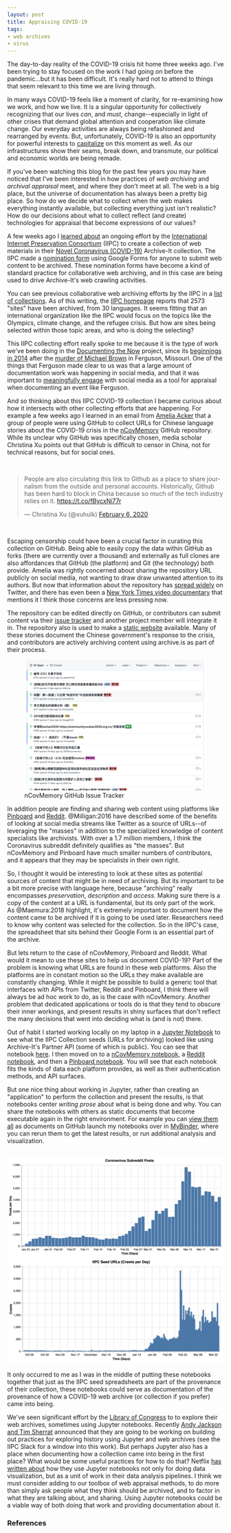 ```yaml
---
layout: post
title: Appraising COVID-19
tags:
- web archives
- virus
---
```


The day-to-day reality of the COVID-19 crisis hit home three weeks ago. I've
been trying to stay focused on the work I had going on before the pandemic...but
it has been difficult. It's really hard not to attend to things that seem
relevant to this time we are living through.

In many ways COVID-19 feels like a moment of clarity, for re-examining how we
work, and how we live. It is a singular opportunity for collectively recognizing
that our lives *can*, and *must*, change--especially in light of other crises
that demand global attention and cooperation like climate change. Our everyday
activities are always being refashioned and rearranged by events. But,
unfortunately, COVID-19 is also an opportunity for powerful interests to
[capitalize] on this moment as well. As our infrastructures show their seams,
break down, and transmute, our political and economic worlds are being remade.

If you've been watching this blog for the past few years you may have noticed
that I've been interested in how practices of *web archiving* and *archival
appraisal* meet, and where they don't meet at all. The web is a big place, but
the universe of documentation has always been a pretty big place. So how do we
decide what to collect when the web makes everything instantly available, but
collecting everything just isn't realistic? How do our decisions about what to
collect reflect (and create) technologies for appraisal that become expressions
of our values?

A few weeks ago I [learned about] an ongoing effort by the [International
Internet Preservation Consortium] (IIPC) to create a collection of web materials
in their [Novel Coronavirus (COVID-19)] Archive-It collection. The IIPC made a
[nomination form] using Google Forms for anyone to submit web content to be
archived. These nomination forms have become a kind of standard practice for
collaborative web archiving, and in this case are being used to drive
Archive-It's web crawling activities.

You can see previous collaborative web archiving efforts by the IIPC in a [list
of collections]. As of this writing, the [IIPC
homepage](https://netpreserve.org) reports that 2573 "sites" have been archived,
from 30 languages. It seems fitting that an international organization like the
IIPC would focus on the topics like the Olympics, climate change, and the
refugee crisis. But how are sites being selected within those topic areas, and
who is doing the selecting?

This IIPC collecting effort really spoke to me because it is the type of work
we've been doing in the [Documenting the Now] project, since its [beginnings in
2014] after the [murder of Michael Brown] in Ferguson, Missouri.  One of the
things that Ferguson made clear to us was that a large amount of documentation
work was happening in social media, and that it was important to [meaningfully
engage] with social media as a tool for appraisal when documenting an event like
Ferguson.

And so thinking about this IIPC COVID-19 collection I became curious about how
it intersects with other collecting efforts that are happening. For example a
few weeks ago I learned in an email from [Amelia Acker] that a group of people
were using GitHub to collect URLs for Chinese language stories about the
COVID-19 crisis in the [nCovMemory] GitHub repository. While its unclear why
GitHub was specifically chosen, media scholar Christina Xu points out that
GitHub is difficult to censor in China, not for technical reasons, but for
social ones.

<br>

<blockquote class="twitter-tweet" data-conversation="none"><p lang="en" dir="ltr">People are also circulating this link to Github as a place to share journalism from the outside and personal accounts. Historically, Github has been hard to block in China because so much of the tech industry relies on it. <a href="https://t.co/fBycxNi77r">https://t.co/fBycxNi77r</a></p>&mdash; Christina Xu (@xuhulk) <a href="https://twitter.com/xuhulk/status/1225537899288055809?ref_src=twsrc%5Etfw">February 6, 2020</a></blockquote> <script async src="https://platform.twitter.com/widgets.js" charset="utf-8"></script> 

<br>

Escaping censorship could have been a crucial factor in curating this collection
on GitHub. Being able to easily copy the data within GitHub as forks (there are
currently over a thousand) and externally as full clones are also affordances
that GitHub (the platform) and Git (the technology) both provide. Amelia was
rightly concerned about sharing the repository URL publicly on social media, not
wanting to draw draw unwanted attention to its authors. But now that information
about the repository has [spread widely] on Twitter, and there has even been a
[New York Times video documentary] that mentions it I think those concerns are
less pressing now.

The repository can be edited directly on GitHub, or contributors
can submit content via their [issue tracker] and another project member will
integrate it in. The repository also is used to make a [static website]
available. Many of these stories document the Chinese government's response to
the crisis, and contributors are actively archiving content using archive.is as
part of their process.

<figure>
  <img class="img-responsive" title="nCovMemory Issue Tracker" src="/images/covid19-issues.png">
  <figcaption>nCovMemory GitHub Issue Tracker</figcaption>
</figure>

In addition people are finding and sharing web content using platforms like
[Pinboard] and [Reddit]. @Milligan:2016 have described some of the benefits of
looking at social media streams like Twitter as a source of URLs--of leveraging
the "masses" in addition to the specialized knowledge of content specialists
like archivists. With over a 1.7 million members, I think the Coronavirus subreddit
definitely qualifies as "the masses". But nCovMemory and Pinboard have much
smaller numbers of contributors, and it appears that they may be specialists in
their own right.

So, I thought it would be interesting to look at these sites as potential
sources of content that might be in need of archiving. But its important to be a
bit more precise with language here, because "archiving" really encompasses
*preservation*, *description* and *access*.  Making sure there is a copy of the
content at a URL is fundamental, but its only part of the work. As @Maemura:2018
highlight, it's extremely important to document how the content came to be
archived if it is going to be used later. Researchers need to know why content
was selected for the collection. So in the IIPC's case, the spreadsheet that
sits behind their Google Form is an essential part of the archive.

But lets return to the case of nCovMemory, Pinboard and Reddit. What would it
mean to use these sites to help us document COVID-19? Part of the problem is
knowing what URLs are found in these web platforms. Also the platforms are in
constant motion so the URLs they make available are constantly changing. While
it might be possible to build a generic tool that interfaces with APIs from
Twitter, Reddit and Pinboard, I think there will always be ad hoc work to do, as
is the case with nCovMemory. Another problem that dedicated applications or
tools do is that they tend to obscure their inner workings, and present results
in shiny surfaces that don't reflect the many decisions that went into deciding
what is (and is not) there.

Out of habit I started working locally on my laptop in a [Jupyter Notebook] to
see what the IIPC Collection seeds (URLs for archiving) looked like using
Archive-It's Partner API (some of which is public). You can see that notebook
[here]. I then moved on to a [nCovMemory notebook], a [Reddit notebook], and
then a [Pinboard notebook]. You will see that each notebook fits the kinds of
data each platform provides, as well as their authentication methods, and API
surfaces.

But one nice thing about working in Jupyter, rather than creating an
"application" to perform the collection and present the results, is that
notebooks center *writing prose* about what is being done and why. You can share
the notebooks with others as static documents that become executable again in
the right environment. For example you can [view them all] as documents on
GitHub launch my notebooks over in [MyBinder], where you can rerun them to get
the latest results, or run additional analysis and visualization.

<br>

<img class="img-responsive" title="COVID-19 on Reddit" src="/images/covid19-graph1.png">

<br>

<img class="img-responsive" title="COVID-19 on Reddit" src="/images/covid19-graph2.png">

It only occurred to me as I was in the middle of putting these notebooks
together that just as the IIPC seed spreadsheets are part of the provenance of
their collection, these notebooks could serve as documentation of the provenance
of how a COVID-19 web archive (or collection if you prefer) came into being.

We've seen significant effort by the [Library of Congress] to to explore their
web archives, sometimes using Jupyter notebooks. Recently [Andy Jackson and Tim
Sherrat] announced that they are going to be working on building out practices
for exploring history using Jupyter and web archives (see the IIPC Slack for a
window into this work). But perhaps Jupyter also has a place when documenting
how a collection came into being in the first place? What would be some useful
practices for how to do that? Netflix [has written about] how they use Jupyter
notebooks not only for doing data visualization, but as a unit of work in their
data analysis pipelines. I think we must consider adding to our toolbox of web
appraisal methods, to do more than simply ask people what they think should be
archived, and to factor in what they are talking about, and sharing. Using
Jupyter notebooks could be a viable way of both doing that work and providing
documentation about it.

### References

[Documenting the Now]: https://www.docnow.io/

[Novel Coronavirus (COVID-19)]: https://archive-it.org/collections/13529/

[International Internet Preservation Consortium]: https://netpreserve.org

[beginnings in 2014]: https://medium.com/on-archivy/documenting-the-now-ferguson-in-the-archives-adcdbe1d5788

[precarity]: https://www.youtube.com/watch?v=niwNTI9Nqd8

[learned about]: https://blog.archive.org/2020/02/13/archiving-information-on-the-novel-coronavirus-covid-19/

[announced]: https://twitter.com/NetPreserve/status/1242927541251383296

[nomination form]: https://forms.gle/iAdvSyh6hyvv1wvx9

[list of collections]: https://archive-it.org/home/IIPC

[meaningfully engage]: https://news.docnow.io/documenting-the-now-ethics-white-paper-43477929ea3e

[murder of Michael Brown]: https://en.wikipedia.org/wiki/Shooting_of_Michael_Brown

[Amelia Acker]: http://www.ameliaacker.com/

[nCovMemory]: https://github.com/2019ncovmemory/nCovMemory

[static website]: https://2019ncovmemory.github.io/nCovMemory/

[Pinboard]: https://pinboard.in/t:covid-19

[Reddit]: https://reddit.com/r/Coronavirus

[has written about]: https://netflixtechblog.com/notebook-innovation-591ee3221233

[Partner API]: https://support.archive-it.org/hc/en-us/articles/360032747311-Access-your-account-with-the-Archive-It-Partner-API

[Jupyter Notebook]: https://jupyter.org/

[here]: https://github.com/edsu/iipc-covid19/blob/master/IIPC.ipynb

[nCovMemory notebook]: https://github.com/edsu/iipc-covid19/blob/master/nCovMemory.ipynb

[Reddit Notebook]: https://github.com/edsu/iipc-covid19/blob/master/Reddit.ipynb

[Pinboard Notebook]: https://github.com/edsu/iipc-covid19/blob/master/Pinboard.ipynb

[Aggregate Notebook]: https://github.com/edsu/iipc-covid19/blob/master/Aggregate.ipynb

[Andy Jackson and Tim Sherrat]: https://twitter.com/anjacks0n/status/1238012569484505088

[view them all]: https://github.com/edsu/iipc-covid19

[capitalize]: https://www.youtube.com/watch?v=niwNTI9Nqd8

[issue tracker]: https://github.com/2019ncovmemory/nCovMemory/issues

[MyBinder]: http://mybinder.org/repo/edsu/iipc-covid19

[Library of Congress]: https://blogs.loc.gov/thesignal/2020/02/the-magnificent-seven-looking-back-on-a-year-of-exploring-the-web-archives-datasets/

[New York Times video documentary]: https://www.nytimes.com/video/world/asia/100000006970549/coronavirus-chinese-citizens.html

[spread widely]: https://twitter.com/search?q=https%3A%2F%2Fgithub.com%2F2019ncovmemory%2FnCovMemory&f=live
